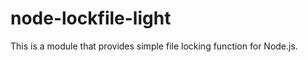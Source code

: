 # node-lockfile-light

This is a module that provides simple file locking function for Node.js.

```
```
